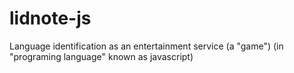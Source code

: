 lidnote-js
==========

Language identification as an entertainment service (a "game") (in "programing language" known as javascript)
